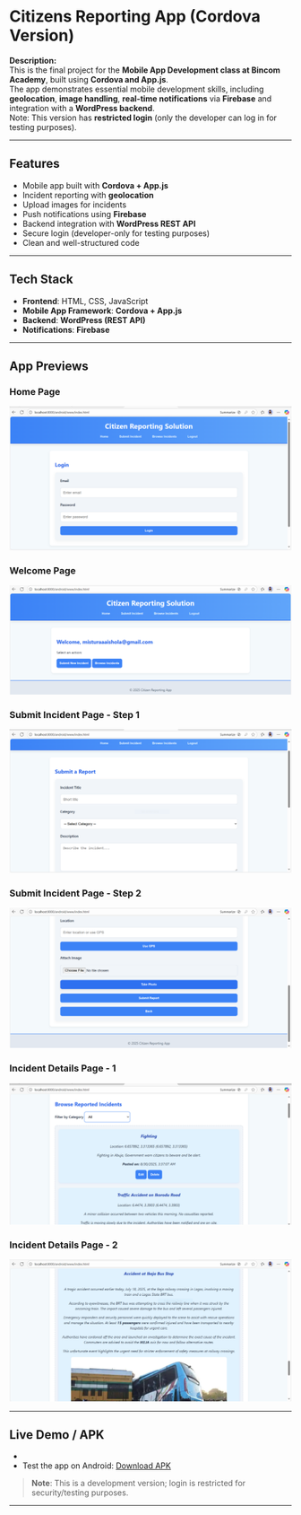 # Citizens Reporting App (Cordova Version)

**Description:**  
This is the final project for the **Mobile App Development class at Bincom Academy**, built using **Cordova and App.js**.  
The app demonstrates essential mobile development skills, including **geolocation**, **image handling**,
**real-time notifications** via **Firebase** and integration with a **WordPress backend**.  
Note: This version has **restricted login** (only the developer can log in for testing purposes).  

---

## **Features**  
- Mobile app built with **Cordova + App.js**  
- Incident reporting with **geolocation**  
- Upload images for incidents  
- Push notifications using **Firebase**  
- Backend integration with **WordPress REST API**  
- Secure login (developer-only for testing purposes)  
- Clean and well-structured code  

---

## **Tech Stack**  
- **Frontend**: HTML, CSS, JavaScript  
- **Mobile App Framework**: **Cordova + App.js**  
- **Backend**: **WordPress (REST API)**  
- **Notifications**: **Firebase**  

---

## **App Previews**

### Home Page
![Home Page](media/home.PNG)

### Welcome Page
![Welcome Page](media/welcome.PNG)

### Submit Incident Page - Step 1
![Submit Incident 1](media/submit-incident-1.PNG)

### Submit Incident Page - Step 2
![Submit Incident 2](media/submit-incident-2.PNG)

### Incident Details Page - 1
![Incident 1](media/incident-1.PNG)

### Incident Details Page - 2
![Incident 2](media/incident-2.PNG)

---

## **Live Demo / APK**  
- 
- Test the app on Android: [Download APK](https://drive.google.com/) 

> **Note**: This is a development version; login is restricted for security/testing purposes.


---

